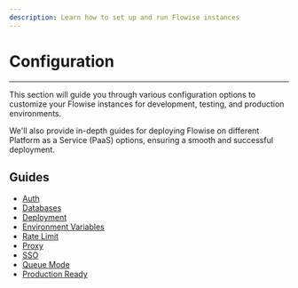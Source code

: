 ```yaml
---
description: Learn how to set up and run Flowise instances
---
```


# Configuration

***

This section will guide you through various configuration options to customize your Flowise instances for development, testing, and production environments.

We'll also provide in-depth guides for deploying Flowise on different Platform as a Service (PaaS) options, ensuring a smooth and successful deployment.

## Guides

* [Auth](authorization/)
* [Databases](databases.md)
* [Deployment](deployment/)
* [Environment Variables](environment-variables.md)
* [Rate Limit](rate-limit.md)
* [Proxy](running-flowise-behind-company-proxy.md)
* [SSO](sso.md)
* [Queue Mode](running-flowise-using-queue.md)
* [Production Ready](running-in-production.md)
